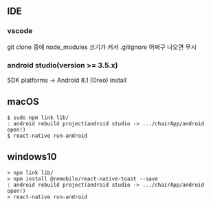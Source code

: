 ## IDE
### vscode
git clone 중에 node_modules 크기가 커서 .gitignore 어쩌구 나오면 무시
### android studio(version >= 3.5.x)
SDK platforms -> Android 8.1 (Oreo) install 

## macOS

```
$ sudo npm link lib/
: android rebuild project(android studio -> .../chairApp/android open!)
$ react-native run-android
```

## windows10

```
> npm link lib/
> npm install @remobile/react-native-toast --save
: android rebuild project(android studio -> .../chairApp/android open!)
> react-native run-android
```
